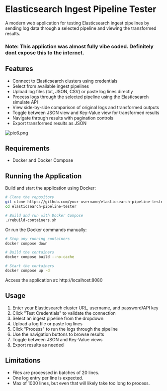 # Elasticsearch Ingest Pipeline Tester

A modern web application for testing Elasticsearch ingest pipelines by sending log data through a selected pipeline and viewing the transformed results.

### Note: This appliction was almost fully vibe coded. Definitely dont expose this to the internet.

## Features

- Connect to Elasticsearch clusters using credentials
- Select from available ingest pipelines
- Upload log files (txt, JSON, CSV) or paste log lines directly
- Process logs through the selected pipeline using the Elasticsearch simulate API
- View side-by-side comparison of original logs and transformed outputs
- Toggle between JSON view and Key-Value view for transformed results
- Navigate through results with pagination controls
- Export transformed results as JSON

![pic6.png]()

## Requirements

- Docker and Docker Compose

## Running the Application

Build and start the application using Docker:

```bash
# Clone the repository
git clone https://github.com/your-username/elasticsearch-pipeline-tester.git
cd elasticsearch-pipeline-tester

# Build and run with Docker Compose
./rebuild-containers.sh
```

Or run the Docker commands manually:

```bash
# Stop any running containers
docker compose down

# Build the containers
docker compose build --no-cache

# Start the containers
docker compose up -d
```

Access the application at:
http://localhost:8080

## Usage

1. Enter your Elasticsearch cluster URL, username, and password/API key
2. Click "Test Credentials" to validate the connection
3. Select an ingest pipeline from the dropdown
4. Upload a log file or paste log lines
5. Click "Process" to run the logs through the pipeline
6. Use the navigation buttons to browse results
7. Toggle between JSON and Key-Value views
8. Export results as needed

## Limitations

- Files are processed in batches of 20 lines.
- One log entry per line is expected. 
- Max of 1000 lines, but even that will likely take too long to process.